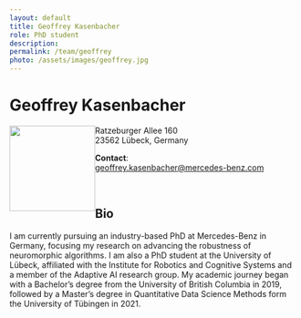 ```yaml
---
layout: default
title: Geoffrey Kasenbacher
role: PhD student
description:
permalink: /team/geoffrey
photo: /assets/images/geoffrey.jpg
---
```


# Geoffrey Kasenbacher

<img src="{{page.photo}}" width="150px" style="float: left">

Ratzeburger Allee 160\
23562 Lübeck, Germany

__Contact__:\
[geoffrey.kasenbacher@mercedes-benz.com](mailto:geoffrey.kasenbacher@mercedes-benz.com)

<br />

## Bio

I am currently pursuing an industry-based PhD at Mercedes-Benz in Germany, focusing my research on advancing the robustness of neuromorphic algorithms. I am also a PhD student at the University of Lübeck, affiliated with the Institute for Robotics and Cognitive Systems and a member of the Adaptive AI research group. My academic journey began with a Bachelor’s degree from the University of British Columbia in 2019, followed by a Master’s degree in Quantitative Data Science Methods form the University of Tübingen in 2021.




